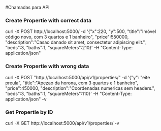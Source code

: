 #Chamadas para API

### Create Propertie with correct data

curl -X POST http://localhost:5000/ -d '{"x":220, "y":500,
"title":"Imóvel código novo, com 3 quartos e 1 banheiro", "price":550000,
"description":"Casao danado sit amet, consectetur adipiscing elit.",
"beds":3, "baths":1, "squareMeters":210}' -H "Content-Type: application/json"

### Create Propertie with wrong data

curl -X POST "http://localhost:5000/api/v1/properties/" -d '{"y": "eite preula",
"title":"Apezao da horona, com 3 quartos e 1 banheiro", "price":450000,
"description":"Coordenadas numericas sem headers.",
"beds":3, "baths":1, "squareMeters":110}' -H "Content-Type: application/json" -v

### Get Propertie by ID

curl -X GET http://localhost:5000/api/v1/properties/ -v
